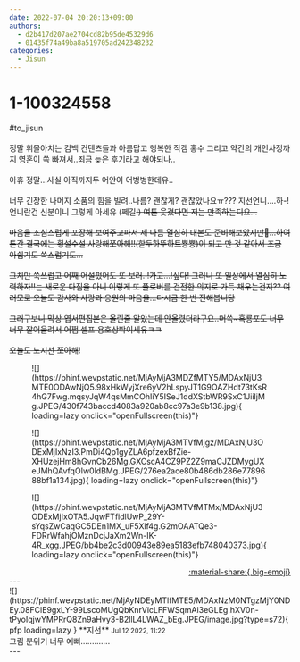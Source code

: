 ```yaml
---
date: 2022-07-04 20:20:13+09:00
authors:
  - d2b417d207ae2704cd82b95de45329d6
  - 01435f74a49ba8a519705ad242348232
categories:
  - Jisun
---
```


# 1-100324558

<div class="post-container" markdown="1">
<div class="content-container md-sidebar__scrollwrap" markdown="1">

\#to_jisun<br><br>정말 휘몰아치는 컴백 컨텐츠들과 아름답고 행복한 직캠 홍수 그리고 약간의 개인사정까지 영혼이 쏙 빠져서..죄금 늦은 후기라고 해야되나.. <br><br>아휴 정말...사실 아직까지두 어안이 어벙벙한데유.. <br><br>너무 긴장한 나머지 소품의 힘을 빌려..나름? 괜찮게? 괜찮았나요ㅠ??? 지선언니....하-! 언니란건 신분이니 그렇게 아세유 (쩨길~~!) 여튼 웃겼다면 저는 만족하는디요...<br><br>마음을 조심스럽게 포장해 보여주고파서 제 나름 열심히 대본도 준비해보았지만🤔...하여튼간 결국에는 횡설수설 사랑해쪼아해!!(핟두하뚜하트뿅뿅)이 되고 만 것 같아서 조금 아쉽기도 쑥스럽기도...<br><br>그치만 쑥쓰럽고 어째 어설펐어도 또 보러..!가고...!싶다! 그러니 또 일상에서 열심히 노력하자!!는 새로운 다짐을 아니 이렇게 또 플로버를 건전한 의지로 가득 채우는건지?? 여러모로 오늘도 감사와 사랑과 응원의 마음을...다시금 한 번 전해봅니당<br><br>그러구보니 막상 엽서편집본은 올린줄 알았는데 안올렸더라구요..머쓱~흑룡포도 너무너무 잘어울려서 어쩜 셀프 용호상박이세유ㅋㅋ<br><br>오늘도 노지선 쪼아해~~!<br>
<figure markdown="1">
![](https://phinf.wevpstatic.net/MjAyMjA3MDZfMTY5/MDAxNjU3MTE0ODAwNjQ5.98xHkWyjXre6yV2hLspyJT1G9OAZHdt73tKsR4hG7Fwg.mqsyJqW4qsMmCOhIiY5ISeJ1ddXStbWR9SxC1JiiIjMg.JPEG/430f743baccd4083a920ab8cc97a3e9b138.jpg){ loading=lazy onclick="openFullscreen(this)"}
</figure>

<figure markdown="1">
![](https://phinf.wevpstatic.net/MjAyMjA3MTVfMjgz/MDAxNjU3ODExMjIxNzI3.PmDi4Qp1gyZLA6pfzexBfZie-XHUzejHm8hGvnCb26Mg.GXCscA4CZ9PZ2Z9maCJZDMygUXeJMhQAvfqOIw0ldBMg.JPEG/276ea2ace80b486db286e7789688bf1a134.jpg){ loading=lazy onclick="openFullscreen(this)"}
</figure>

<figure markdown="1">
![](https://phinf.wevpstatic.net/MjAyMjA3MTVfMTMx/MDAxNjU3ODExMjIxOTA5.JqwFTfidlUwP_29Y-sYqsZwCaqGC5DEn1MX_uF5Xlf4g.G2mOAATQe3-FDRrWfahjOMznDcjJaXm2Wn-IK-4R_xgg.JPEG/bb4be2c3d00943e89ea5183efb748040373.jpg){ loading=lazy onclick="openFullscreen(this)"}
</figure>


</div>
</div>

<div style="text-align: right;" markdown="1">
<a href="https://weverse.io/fromis9/fanpost/1-100324558" style="text-align: right;">:material-share:{.big-emoji}</a>
</div>
---

<div class="comments-container md-sidebar__scrollwrap" markdown="1">
<div class="comment" markdown="1">
<div class='id-container' markdown="1">
![](https://phinf.wevpstatic.net/MjAyNDEyMTlfMTE5/MDAxNzM0NTgzMjY0NDEy.08FClE9gxLY-99LscoMUgQbKnrVicLFFWSqmAi3eGLEg.hXV0n-tPyoIqjwYMPRrQ8Zn9aHvy3-B2llL4LWAZ_bEg.JPEG/image.jpg?type=s72){ pfp loading=lazy }
**<span class="artist">지선</span>** <small>Jul 12 2022, 11:22</small><br>
</div>
<div class='comment-body' markdown="1">
그림 분위기 너무 예뻐.............
</div>
</div>
</div>
---
